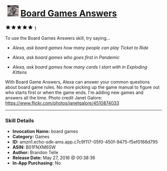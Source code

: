 # &nbsp;<img src="skill_icon" alt="Board Games Answers icon" width="36"> [Board Games Answers](http://alexa.amazon.com/#skills/amzn1.echo-sdk-ams.app.c7c9f117-05f0-450f-9475-f5ef0166d795)
![5 stars](../../images/ic_star_black_18dp_1x.png)![5 stars](../../images/ic_star_black_18dp_1x.png)![5 stars](../../images/ic_star_black_18dp_1x.png)![5 stars](../../images/ic_star_black_18dp_1x.png)![5 stars](../../images/ic_star_black_18dp_1x.png) 1

To use the Board Games Answers skill, try saying...

* *Alexa, ask board games how many people can play Ticket to Ride*

* *Alexa, ask board games who goes first in Pandemic*

* *Alexa, ask board games how many cards I start with in Exploding Kittens*

With Board Game Answers, Alexa can answer your common questions about board game rules. No more picking up the game manual to figure out who starts first or when the game ends. I'm adding new games and answers all the time. Photo credit Janet Galore: https://www.flickr.com/photos/janetgalore/4510874033

***

### Skill Details

* **Invocation Name:** board games
* **Category:** Games
* **ID:** amzn1.echo-sdk-ams.app.c7c9f117-05f0-450f-9475-f5ef0166d795
* **ASIN:** B01FNXM6SW
* **Author:** Brandon Telle
* **Release Date:** May 27, 2016 @ 00:38:36
* **In-App Purchasing:** No

